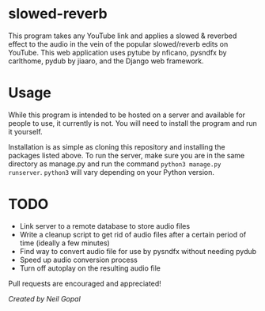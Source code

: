 # slowed-reverb
This program takes any YouTube link and applies a slowed & reverbed effect to the audio in the vein of the popular slowed/reverb edits on YouTube. This web application uses pytube by nficano, pysndfx by carlthome, pydub by jiaaro, and the Django web framework.

# Usage
While this program is intended to be hosted on a server and available for people to use, it currently is not. You will need to install the program and run it yourself.

Installation is as simple as cloning this repository and installing the packages listed above. To run the server, make sure you are in the same directory as manage.py and run the command `python3 manage.py runserver`. `python3` will vary depending on your Python version.

# TODO
- Link server to a remote database to store audio files
- Write a cleanup script to get rid of audio files after a certain period of time (ideally a few minutes)
- Find way to convert audio file for use by pysndfx without needing pydub
- Speed up audio conversion process
- Turn off autoplay on the resulting audio file




Pull requests are encouraged and appreciated!




*Created by Neil Gopal*